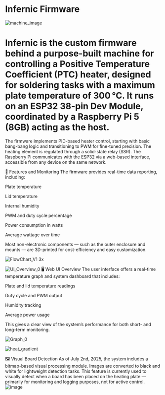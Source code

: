 # Infernic Firmware

![machine_image](https://github.com/user-attachments/assets/b3163748-d6a7-42bf-ac57-e4a549a5c4b1)

# Infernic is the custom firmware behind a purpose-built machine for controlling a Positive Temperature Coefficient (PTC) heater, designed for soldering tasks with a maximum plate temperature of 300 °C. It runs on an ESP32 38-pin Dev Module, coordinated by a Raspberry Pi 5 (8GB) acting as the host.

The firmware implements PID-based heater control, starting with basic bang-bang logic and transitioning to PWM for fine-tuned precision. The heating element is regulated through a solid-state relay (SSR). The Raspberry Pi communicates with the ESP32 via a web-based interface, accessible from any device on the same network.

📡 Features and Monitoring
The firmware provides real-time data reporting, including:

Plate temperature

Lid temperature

Internal humidity

PWM and duty cycle percentage

Power consumption in watts

Average wattage over time

Most non-electronic components — such as the outer enclosure and mounts — are 3D-printed for cost-efficiency and easy customization.


![FlowChart_V1 3x](https://github.com/user-attachments/assets/415bfda5-ac8e-42dd-b127-61244782f7c8)



![UI_Overview_0](https://github.com/user-attachments/assets/e27dff51-dc92-4ef9-83ca-542a02f88137)
🖥️ Web UI Overview
The user interface offers a real-time temperature graph and system dashboard that includes:

Plate and lid temperature readings

Duty cycle and PWM output

Humidity tracking

Average power usage

This gives a clear view of the system’s performance for both short- and long-term monitoring.

![Graph_0](https://github.com/user-attachments/assets/2a2af5fd-e34a-47b4-8e9b-3e688015c1dc)

![heat_gradient](https://github.com/user-attachments/assets/4717adb2-fb0b-4188-bb8f-faca66b15333)


🖼️ Visual Board Detection
As of July 2nd, 2025, the system includes a bitmap-based visual processing module. Images are converted to black and white for lightweight detection tasks. This feature is currently used to visually detect when a board has been placed on the heating plate — primarily for monitoring and logging purposes, not for active control.
![image](https://github.com/user-attachments/assets/7553fddc-2176-4e5e-a4dc-e63f74dac3bf)
